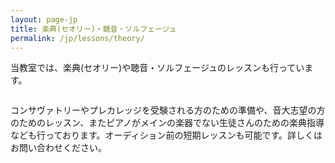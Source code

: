 ```yaml
---
layout: page-jp
title: 楽典(セオリー)・聴音・ソルフェージュ
permalink: /jp/lessons/theory/
---
```


当教室では、楽典(セオリー)や聴音・ソルフェージュのレッスンも行っています。

<img src="/img/theory books 1.jpg" alt="">

コンサヴァトリーやプレカレッジを受験される方のための準備や、音大志望の方のためのレッスン、またピアノがメインの楽器でない生徒さんのための楽典指導なども行っております。オーディション前の短期レッスンも可能です。詳しくはお問い合わせください。
